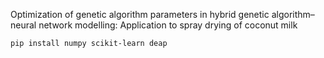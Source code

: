 Optimization of genetic algorithm parameters in hybrid genetic algorithm–neural network modelling: Application to spray drying of coconut milk

```bash
pip install numpy scikit-learn deap
```